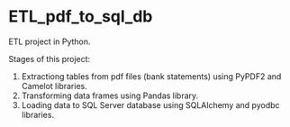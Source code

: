 # ETL_pdf_to_sql_db
ETL project in Python.

Stages of this project:

1. Extractiong tables from pdf files (bank statements) using PyPDF2 and Camelot libraries.
2. Transforming data frames using Pandas library.
3. Loading data to SQL Server database using SQLAlchemy and pyodbc libraries.
